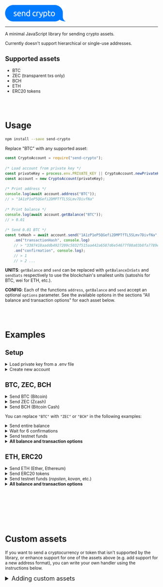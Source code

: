 <img alt="send crypto" src="./send-crypto.svg" width="200px" />

<hr />

A minimal JavaScript library for sending crypto assets.

Currently doesn't support hierarchical or single-use addresses.

## Supported assets

* BTC
* ZEC (transparent txs only)
* BCH
* ETH
* ERC20 tokens

<br /><br />

# Usage

```sh
npm install --save send-crypto
```

Replace "BTC" with any supported asset:

```ts
const CryptoAccount = require("send-crypto");

/* Load account from private key */
const privateKey = process.env.PRIVATE_KEY || CryptoAccount.newPrivateKey();
const account = new CryptoAccount(privateKey);

/* Print address */
console.log(await account.address("BTC"));
// > "1A1zP1eP5QGefi2DMPTfTL5SLmv7DivfNa"

/* Print balance */
console.log(await account.getBalance("BTC"));
// > 0.01

/* Send 0.01 BTC */
const txHash = await account.send("1A1zP1eP5QGefi2DMPTfTL5SLmv7DivfNa", 0.01, "BTC")
    .on("transactionHash", console.log)
    // > "3387418aaddb4927209c5032f515aa442a6587d6e54677f08a03b8fa7789e688"
    .on("confirmation", console.log);
    // > 1
    // > 2 ...
```

**UNITS**: `getBalance` and `send` can be replaced with `getBalanceInSats` and `sendSats` respectively to use the blockchain's smallest units (satoshis for BTC, wei for ETH, etc.).

**CONFIG**: Each of the functions `address`, `getBalance` and `send` accept an optional `options` parameter. See the available options in the sections "All balance and transaction options" for each asset below.

<br /><br />

# Examples

## Setup

<details>
<hr />
<summary>Load private key from a .env file</summary>

`.env`:
```sh
PRIVATE_KEY="1234512341"
```

Use the `dotenv` library (installed with `npm i -D dotenv`) or run `source .env` before running:

```ts
require("dotenv").config();
const CryptoAccount = require("send-crypto");
const account = new CryptoAccount(process.env.PRIVATE_KEY);
```
<hr />
</details>

<details>
<hr />
<summary>Create new account</summary>

```ts
const privateKey = CryptoAccount.newPrivateKey();
console.log(`Save your key somewhere: ${privateKey}`);
const account = new CryptoAccount(privateKey);
```

<hr />
</details>


## BTC, ZEC, BCH

<details>
<hr />
<summary>Send BTC (Bitcoin)</summary>

```ts
const CryptoAccount = require("send-crypto");
const account = new CryptoAccount(process.env.PRIVATE_KEY);

// Send BTC
await account.send("1A1zP1eP5QGefi2DMPTfTL5SLmv7DivfNa", 0.01, "BTC");
```
<hr />
</details>

<details>
<hr />
<summary>Send ZEC (Zcash)</summary>

```ts
const CryptoAccount = require("send-crypto");
const account = new CryptoAccount(process.env.PRIVATE_KEY);

// Send ZEC
await account.send("t3Vz22vK5z2LcKEdg16Yv4FFneEL1zg9ojd", 0.01, "ZEC");
```
<hr />
</details>

<details>
<hr />
<summary>Send BCH (Bitcoin Cash)</summary>

CashAddr, BitPay and legacy addresses are supported.

```ts
const CryptoAccount = require("send-crypto");
const account = new CryptoAccount(process.env.PRIVATE_KEY);

// Send BCH
await account.send("bitcoincash:qp3wjpa3tjlj042z2wv7hahsldgwhwy0rq9sywjpyy", 0.01, "BCH");
```
<hr />
</details>

You can replace `"BTC"` with `"ZEC"` or `"BCH"` in the following examples:

<details>
<hr />
<summary>Send entire balance</summary>

```ts
const balance = await account.getBalance("BTC");
await account.send("1A1zP1eP5QGefi2DMPTfTL5SLmv7DivfNa", balance, "BTC", { subtractFee: true });

// Or using sats as the unit
const balanceInSats = await account.getBalanceInSats("BTC");
await account.sendSats("1A1zP1eP5QGefi2DMPTfTL5SLmv7DivfNa", balanceInSats, "BTC", { subtractFee: true });
```
<hr />
</details>


<details>
<hr />
<summary>Wait for 6 confirmations</summary>

```ts
await new Promise((resolve, reject) => 
    account.send("1A1zP1eP5QGefi2DMPTfTL5SLmv7DivfNa", 0.01, "BTC")
        .on("confirmation", confirmations => { if (confirmations >= 6) { resolve(); } })
        .catch(reject);
);
```
<hr />
</details>

<details>
<hr />
<summary>Send testnet funds</summary>

```ts
const testnetAccount = new CryptoAccount(process.env.PRIVATE_KEY, { network: "testnet" });
await testnetAccount.send("12c6DSiU4Rq3P4ZxziKxzrL5LmMBrzjrJX", 0.01, "BTC");
```

<hr />
</details>

<details>
<hr />
<summary><b>All balance and transaction options</b></summary>

The `getBalance` and `getBalanceInSats` options are:

```ts
{
    // Get the balance of an address other than the current account's
    address?: string;

    // The number of confirmations UTXOs must have to be included in the balance
    confirmations?: number; // defaults to 0
}
```

The `send` and `sendSats` options are:

```ts
{
    // The number of confirmations UTXOs must have to be included in the inputs
    confirmations?: number; // defaults to 0

    // The fee in satoshis/zatoshis to use
    fee?: number;           // defaults to 10000

    // Whether the fee should be included or excluded from `value`
    subtractFee?: boolean;  // defaults to false
}
```
<hr />
</details>

## ETH, ERC20

<details>
<hr />
<summary>Send ETH (Ether, Ethereum)</summary>

```ts
const CryptoAccount = require("send-crypto");
const account = new CryptoAccount(process.env.PRIVATE_KEY);

// Send ETH
await account.send("0x05a56e2d52c817161883f50c441c3228cfe54d9f", 0.01, "ETH");
```
<hr />
</details>

<details>
<hr />
<summary>Send ERC20 tokens</summary>

You can transfer arbitrary ERC20 tokens by providing the token's address:

```ts
const CryptoAccount = require("send-crypto");
const account = new CryptoAccount(process.env.PRIVATE_KEY);

await account.send(
    "0x05a56e2d52c817161883f50c441c3228cfe54d9f", 1.234,
    { type: "ERC20", address: "0x408e41876cccdc0f92210600ef50372656052a38" },
);
```

A few well known ERC20 tokens can be referenced by name:

```ts
await account.send(
    "0x05a56e2d52c817161883f50c441c3228cfe54d9f",
    1.234,
    { type: "ERC20", name: "DAI" },
);
```

See the [ERC20s.ts](./src/handlers/ERC20/ERC20s.ts) to see the tokens than can be referenced by name.

<hr />
</details>

<details>
<hr />
<summary>Send testnet funds (<i>ropsten</i>, <i>kovan</i>, etc.)</summary>

The supported testnets are `mainnet`, `ropsten`, `kovan`, `rinkeby` and `goerli`.


```ts
// Use "testnet" BTC, BCH & ZEC; use "ropsten" ETH.
const testnetAccount = new CryptoAccount(process.env.PRIVATE_KEY, { network: "testnet" });
const testnetAccount = new CryptoAccount(process.env.PRIVATE_KEY, { network: "ropsten" });
```
```ts
// Use "testnet" BTC, BCH & ZEC; use "kovan" ETH.
const testnetAccount = new CryptoAccount(process.env.PRIVATE_KEY, { network: "kovan" });
```
<hr />
</details>

<details>
<hr />
<summary><b>All balance and transaction options</b></summary>

The `getBalance` and `getBalanceInSats` options are:

```ts
{
    // Get the balance of an address other than the current account's
    address?: string;
}
```

The `send` and `sendSats` options are:

```ts
{
    // Gas limit
    gas?: number | string;

    // Gas price in WEI
    gasPrice?: number | string | BN;

    // Include data with the transfer
    data?: string;

    // Override the transaction nonce
    nonce?: number;

    // Whether the fee should be included or excluded from `value` (no effect on ERC20 txs)
    subtractFee?: boolean;  // defaults to false
}
```
<hr />
</details>


<br /><br /><br /><br /><br /><br />

# Custom assets

If you want to send a cryptocurrency or token that isn't supported by the library, or enhance support for one of the assets above (e.g. add support for a new address format), you can write your own handler using the instructions below.

<details>
<hr />
<summary style="font-size: 20px;">Adding custom assets</summary>

Handlers must implement the (TypeScript) interface below.

The `handlesAsset` function is called to ask if the handler can handle an asset.

All other functions are optional. If a function isn't provided, the next handler is called instead.

```ts
export abstract class Handler<
    ConstructorOptions = {},
    AddressOptions = {},
    BalanceOptions extends { address?: string } = { address?: string },
    TxOptions = {},
> {
    // sharedState allows multiple handlers access common state.
    constructor(privateKey: string, network: string, constructorOptions?: ConstructorOptions, sharedState?: any) { /* */ }

    // Returns whether or not this can handle the asset
    public handlesAsset!: (asset: Asset) => boolean;

    // Returns the address of the account
    public address?: (asset: Asset, options?: AddressOptions, deferHandler?: DeferHandler) => Promise<string>;

    // Returns the balance of the account
    public getBalance?: (asset: Asset, options?: BalanceOptions, deferHandler?: DeferHandler)
        => Promise<BigNumber>;
    public getBalanceInSats?: (asset: Asset, options?: BalanceOptions, deferHandler?: DeferHandler)
        => Promise<BigNumber>;

    // Transfers the asset to the provided address
    public send?: (to: string, value: BigNumber, asset: Asset, options?: TxOptions, deferHandler?: DeferHandler)
        => PromiEvent<string>;
    public sendSats?: (to: string, value: BigNumber, asset: Asset, options?: TxOptions, deferHandler?: DeferHandler)
        => PromiEvent<string>;
}
```

And then register the handler:

```ts
const CryptoAccount = require("send-crypto");
const account = new CryptoAccount(process.env.PRIVATE_KEY);
account.registerHandler(MyCystomHandler);
```

`registerHandler` accepts an optional `priority` parameter for setting the order of handlers (see [`index.ts`](./src/index.ts) to see the default ordering).

You can wrap around other handlers by using the `defer` parameter passed in to each function. For example, to add support for ENS names for Ethereum, you can resolve the `to` address and then call `defer`:

```ts
class ENSResolver {
    /* ... */

    handlesAsset = (asset: Asset) => asset === "ETH";

    resolveENSName = (to: string): Promise<string> => { /* ... */ }

    send = async (
        to: string, value: BigNumber, asset: Asset, deferHandler: Handler,
    ): PromiEvent<string> => {
        return deferHandler.send(await resolveENSName(to), value, asset);
    }
}
```

See the following handlers as references:

* [BTC Handler](./src/handlers/BTC/BTCHandler.ts) (ZEC and BCH handlers are similar)
* [ETH Handler](./src/handlers/ETH/ETHHandler.ts)
* [ERC20 Handler](./src/handlers/ERC20/ERC20Handler.ts)
<hr />
</details>
